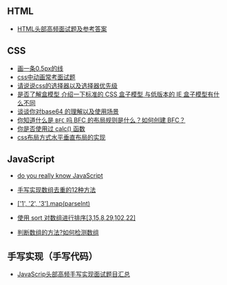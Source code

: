 
## HTML

- [HTML头部高频面试题及参考答案](https://github.com/yayxs/top-fe-iqa/issues/20)
## CSS

 - [画一条0.5px的线](https://github.com/yayxs/top-fe-iqa/issues/21)
 - [css中动画常考面试题](https://github.com/yayxs/top-fe-iqa/issues/22)
 - [请说说css的选择器以及选择器优先级](https://github.com/yayxs/top-fe-iqa/issues/18) 
 - [是否了解盒模型 介绍一下标准的 CSS 盒子模型 与低版本的 IE 盒子模型有什么不同](https://github.com/yayxs/top-fe-iqa/issues/19) 
 - [谈谈你对base64 的理解以及使用场景](https://github.com/yayxs/top-fe-iqa/issues/23)
 - [你知道什么是 `BFC` 吗 BFC 的布局规则是什么？如何创建 BFC？](https://github.com/yayxs/top-fe-iqa/issues/24)
 - [你是否使用过 calc() 函数](https://github.com/yayxs/top-fe-iqa/issues/25)
 - [css布局方式水平垂直布局的实现](https://github.com/yayxs/top-fe-iqa/issues/26)
## JavaScript

- [do you really know JavaScript](http://javascript-puzzlers.herokuapp.com/)
- [手写实现数组去重的12种方法](https://github.com/yayxs/top-fe-iqa/issues/3) 

- [['1', '2', '3'].map(parseInt)](https://github.com/yayxs/top-fe-iqa/issues/37)

- [使用 sort 对数组进行排序[3,15,8,29,102,22]](https://github.com/yayxs/top-fe-iqa/issues/38)

- [判断数组的方法?如何检测数组](https://github.com/yayxs/top-fe-iqa/issues/40)
## 手写实现（手写代码）

- [JavaScrip头部高频手写实现面试题目汇总](https://github.com/yayxs/top-fe-iqa/issues/5)